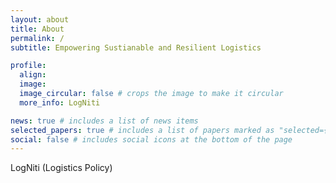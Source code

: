 ```yaml
---
layout: about
title: About
permalink: /
subtitle: Empowering Sustianable and Resilient Logistics

profile:
  align:
  image:
  image_circular: false # crops the image to make it circular
  more_info: LogNiti

news: true # includes a list of news items
selected_papers: true # includes a list of papers marked as "selected={true}"
social: false # includes social icons at the bottom of the page
---
```


LogNiti (Logistics Policy)
